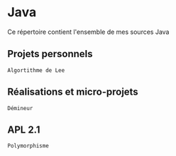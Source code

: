 # Java

Ce répertoire contient l'ensemble de mes sources Java

## Projets personnels

```
Algortithme de Lee
```

## Réalisations et micro-projets

```
Démineur
```

## APL 2.1

```
Polymorphisme
```
